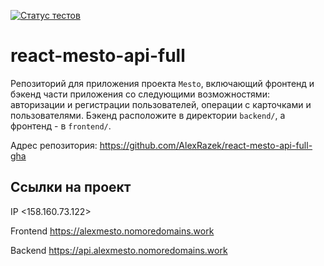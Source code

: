 [![Статус тестов](../../actions/workflows/tests.yml/badge.svg)](../../actions/workflows/tests.yml)

# react-mesto-api-full
Репозиторий для приложения проекта `Mesto`, включающий фронтенд и бэкенд части приложения со следующими возможностями: авторизации и регистрации пользователей, операции с карточками и пользователями. Бэкенд расположите в директории `backend/`, а фронтенд - в `frontend/`. 
  
Адрес репозитория: https://github.com/AlexRazek/react-mesto-api-full-gha

## Ссылки на проект

IP <158.160.73.122>

Frontend <https://alexmesto.nomoredomains.work>

Backend <https://api.alexmesto.nomoredomains.work>
